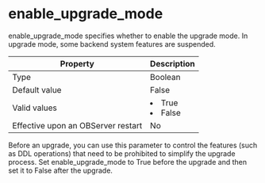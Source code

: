 enable_upgrade_mode
========================================

enable_upgrade_mode specifies whether to enable the upgrade mode. In upgrade mode, some backend system features are suspended.


| **Property** | **Description** |
|------------------|--------------------------------------------------------------------------------------------------------|
| Type | Boolean |
| Default value | False |
| Valid values | <li> True   <li> False |
| Effective upon an OBServer restart | No |



Before an upgrade, you can use this parameter to control the features (such as DDL operations) that need to be prohibited to simplify the upgrade process. Set enable_upgrade_mode to True before the upgrade and then set it to False after the upgrade.
